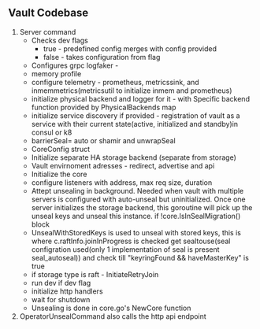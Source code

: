 ## Vault Codebase

1. Server command 
    * Checks dev flags
        * true - predefined config merges with config provided
        * false - takes configuration from flag
    * Configures grpc logfaker - 
    * memory profile
    * configure telemetry - prometheus, metricssink, and inmemmetrics(metricsutil to initialize inmem and prometheus)
    * initialize physical backend and logger for it - with Specific backend function provided by PhysicalBackends map
    * initialize service discovery if provided - registration of vault as a service with their current state(active, initialized and standby)in consul or k8
    * barrierSeal= auto or shamir and unwrapSeal
    * CoreConfig struct
    * Initialize separate HA storage backend (separate from storage)
    * Vault envirnoment adresses - redirect, advertise and api 
    * Initialize the core
    * configure listeners with address, max req size, duration 
    * Attept unsealing in background. Needed when vault with multiple servers is configured with auto-unseal but uninitialized. Once one server initializes the storage backend, this goroutine will pick up the unseal keys and unseal this instance.
    if !core.IsInSealMigration() block
    * UnsealWithStoredKeys is used to unseal with stored keys, this is where c.raftInfo.joinInProgress is checked get sealtouse(seal configration used(only 1 implementation of seal is present seal_autoseal)) and check till "keyringFound && haveMasterKey" is true
    * if storage type is raft - InitiateRetryJoin
    * run dev if dev flag
    * initialize http handlers
    * wait for shutdown
    * Unsealing is done in core.go's NewCore function
2. OperatorUnsealCommand also calls the http api endpoint 